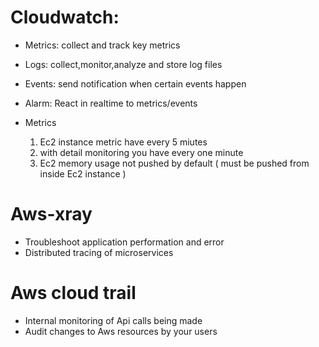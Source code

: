 # Cloudwatch:

* Metrics: collect and track key metrics
* Logs: collect,monitor,analyze and store log files
* Events:  send notification when certain events happen
* Alarm: React in realtime to metrics/events

* Metrics

  1. Ec2 instance metric have every 5 miutes
  2. with detail monitoring you have every one minute
  3. Ec2 memory usage not pushed by default ( must be pushed from inside Ec2 instance )

# Aws-xray

* Troubleshoot application performation and error
* Distributed tracing of microservices

# Aws cloud trail

* Internal monitoring of Api calls being made
* Audit changes to Aws resources by your users
